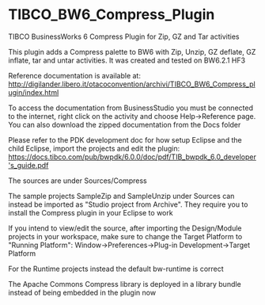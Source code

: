 # TIBCO_BW6_Compress_Plugin
TIBCO BusinessWorks 6 Compress Plugin for Zip, GZ and Tar activities

This plugin adds a Compress palette to BW6 with Zip, Unzip, GZ deflate, GZ inflate, tar and untar activities. It was created and tested on BW6.2.1 HF3

Reference documentation is available at: http://digilander.libero.it/otacoconvention/archivi/TIBCO_BW6_Compress_plugin/index.html

To access the documentation from BusinessStudio you must be connected to the internet, right click on the activity and choose Help->Reference page. You can also download the zipped documentation from the Docs folder

Please refer to the PDK development doc for how setup Eclipse and the child Eclipse, import the projects and edit the plugin: https://docs.tibco.com/pub/bwpdk/6.0.0/doc/pdf/TIB_bwpdk_6.0_developer's_guide.pdf

The sources are under Sources/Compress

The sample projects SampleZip and SampleUnzip under Sources can instead be imported as "Studio project from Archive". They require you to install the Compress plugin in your Eclipse to work

If you intend to view/edit the source, after importing the Design/Module projects in your workspace, make sure to change the Target Platform to "Running Platform": Window->Preferences->Plug-in Development->Target Platform

For the Runtime projects instead the default bw-runtime is correct

The Apache Commons Compress library is deployed in a library bundle instead of being embedded in the plugin now